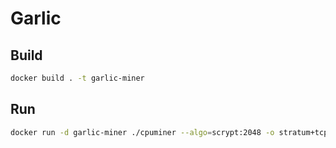 
# Garlic

## Build
```sh
docker build . -t garlic-miner
```

## Run
```sh
docker run -d garlic-miner ./cpuminer --algo=scrypt:2048 -o stratum+tcp://stratum.garlicpool.org:3333 -u <username>.<worker> -p <password>
```